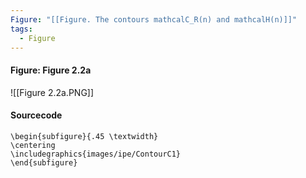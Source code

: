 ```yaml
---
Figure: "[[Figure. The contours mathcalC_R(n) and mathcalH(n)]]"
tags:
  - Figure
---
```

#### Figure: Figure 2.2a

![[Figure 2.2a.PNG]]

#### Sourcecode

```
\begin{subfigure}{.45 \textwidth}
\centering
\includegraphics{images/ipe/ContourC1}
\end{subfigure}
```